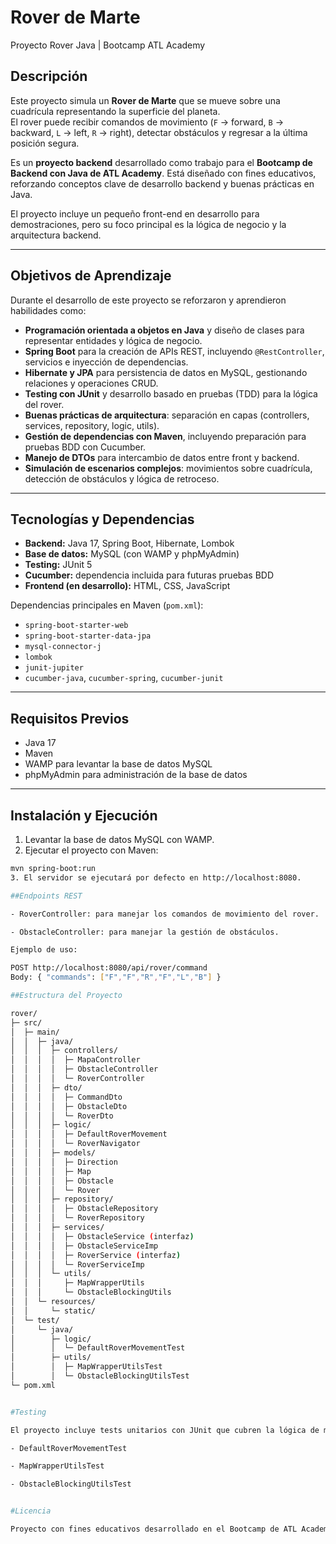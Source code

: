 # Rover de Marte

Proyecto Rover Java | Bootcamp ATL Academy

## Descripción
Este proyecto simula un **Rover de Marte** que se mueve sobre una cuadrícula representando la superficie del planeta.  
El rover puede recibir comandos de movimiento (`F` → forward, `B` → backward, `L` → left, `R` → right), detectar obstáculos y regresar a la última posición segura.  

Es un **proyecto backend** desarrollado como trabajo para el **Bootcamp de Backend con Java de ATL Academy**. Está diseñado con fines educativos, reforzando conceptos clave de desarrollo backend y buenas prácticas en Java.  

El proyecto incluye un pequeño front-end en desarrollo para demostraciones, pero su foco principal es la lógica de negocio y la arquitectura backend.

---

## Objetivos de Aprendizaje
Durante el desarrollo de este proyecto se reforzaron y aprendieron habilidades como:  
- **Programación orientada a objetos en Java** y diseño de clases para representar entidades y lógica de negocio.  
- **Spring Boot** para la creación de APIs REST, incluyendo `@RestController`, servicios e inyección de dependencias.  
- **Hibernate y JPA** para persistencia de datos en MySQL, gestionando relaciones y operaciones CRUD.  
- **Testing con JUnit** y desarrollo basado en pruebas (TDD) para la lógica del rover.  
- **Buenas prácticas de arquitectura**: separación en capas (controllers, services, repository, logic, utils).  
- **Gestión de dependencias con Maven**, incluyendo preparación para pruebas BDD con Cucumber.  
- **Manejo de DTOs** para intercambio de datos entre front y backend.  
- **Simulación de escenarios complejos**: movimientos sobre cuadrícula, detección de obstáculos y lógica de retroceso.  

---

## Tecnologías y Dependencias
- **Backend:** Java 17, Spring Boot, Hibernate, Lombok  
- **Base de datos:** MySQL (con WAMP y phpMyAdmin)  
- **Testing:** JUnit 5  
- **Cucumber:** dependencia incluida para futuras pruebas BDD  
- **Frontend (en desarrollo):** HTML, CSS, JavaScript  

Dependencias principales en Maven (`pom.xml`):  
- `spring-boot-starter-web`  
- `spring-boot-starter-data-jpa`  
- `mysql-connector-j`  
- `lombok`  
- `junit-jupiter`  
- `cucumber-java`, `cucumber-spring`, `cucumber-junit`  

---

## Requisitos Previos
- Java 17  
- Maven  
- WAMP para levantar la base de datos MySQL  
- phpMyAdmin para administración de la base de datos  

---

## Instalación y Ejecución
1. Levantar la base de datos MySQL con WAMP.  
2. Ejecutar el proyecto con Maven:  
```bash
mvn spring-boot:run
3. El servidor se ejecutará por defecto en http://localhost:8080.

##Endpoints REST

- RoverController: para manejar los comandos de movimiento del rover.

- ObstacleController: para manejar la gestión de obstáculos.

Ejemplo de uso:

POST http://localhost:8080/api/rover/command
Body: { "commands": ["F","F","R","F","L","B"] }

##Estructura del Proyecto

rover/
├─ src/
│  ├─ main/
│  │  ├─ java/
│  │  │  ├─ controllers/          
│  │  │  │  ├─ MapaController
│  │  │  │  ├─ ObstacleController
│  │  │  │  └─ RoverController
│  │  │  ├─ dto/                  
│  │  │  │  ├─ CommandDto
│  │  │  │  ├─ ObstacleDto
│  │  │  │  └─ RoverDto
│  │  │  ├─ logic/                
│  │  │  │  ├─ DefaultRoverMovement
│  │  │  │  └─ RoverNavigator
│  │  │  ├─ models/               
│  │  │  │  ├─ Direction
│  │  │  │  ├─ Map
│  │  │  │  ├─ Obstacle
│  │  │  │  └─ Rover
│  │  │  ├─ repository/           
│  │  │  │  ├─ ObstacleRepository
│  │  │  │  └─ RoverRepository
│  │  │  ├─ services/             
│  │  │  │  ├─ ObstacleService (interfaz)
│  │  │  │  ├─ ObstacleServiceImp
│  │  │  │  ├─ RoverService (interfaz)
│  │  │  │  └─ RoverServiceImp
│  │  │  └─ utils/                
│  │  │     ├─ MapWrapperUtils
│  │  │     └─ ObstacleBlockingUtils
│  │  └─ resources/
│  │     └─ static/               
│  └─ test/
│     └─ java/
│        ├─ logic/
│        │  └─ DefaultRoverMovementTest
│        ├─ utils/
│        │  ├─ MapWrapperUtilsTest
│        │  └─ ObstacleBlockingUtilsTest
└─ pom.xml


#Testing

El proyecto incluye tests unitarios con JUnit que cubren la lógica de movimiento del rover y utilidades.

- DefaultRoverMovementTest

- MapWrapperUtilsTest

- ObstacleBlockingUtilsTest


#Licencia

Proyecto con fines educativos desarrollado en el Bootcamp de ATL Academy.
